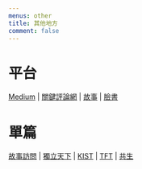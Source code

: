 ```yaml
---
menus: other
title: 其他地方
comment: false
---
```


# 平台

[Medium](https://tsailintung.medium.com/) |
[關鍵評論網](https://www.thenewslens.com/author/tsaidondon) |
[故事](https://storystudio.tw/member/tsaidondon/articles) |
[臉書](https://www.facebook.com/candleinthecave)

# 單篇

[故事訪問](https://storystudio.tw/article/sobooks/people-x-sobooks-tsai-lin-tung) |
[獨立天下](https://opinion.cw.com.tw/blog/profile/52/article/9370) |
[KIST](https://www.chengzhiedu.org/blog/kistnewsletter1-kistsmplus-dual-purpose/) | [TFT](https://www.teach4taiwan.org/%E8%B5%B0%E9%80%B2%E7%A4%BE%E5%8D%80%E3%80%8C%E8%A6%8B%E6%A8%B9%E5%8F%88%E8%A6%8B%E6%9E%97%E3%80%8D-%E7%A4%BE%E5%8D%80%E7%87%9F%E9%80%A0%E6%A0%A1%E5%8F%8B%E7%A4%BE%E7%BE%A4%E7%9A%84/) |
[共生](https://isbn.ncl.edu.tw/NEW_ISBNNet/main_DisplayRecord_Popup.php?&Pact=view&Pkey=1110122*0110&KeepThis=true&TB_iframe=true&width=780&height=480)